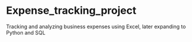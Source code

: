 # Expense_tracking_project
Tracking and analyzing business expenses using Excel, later expanding to Python and SQL
